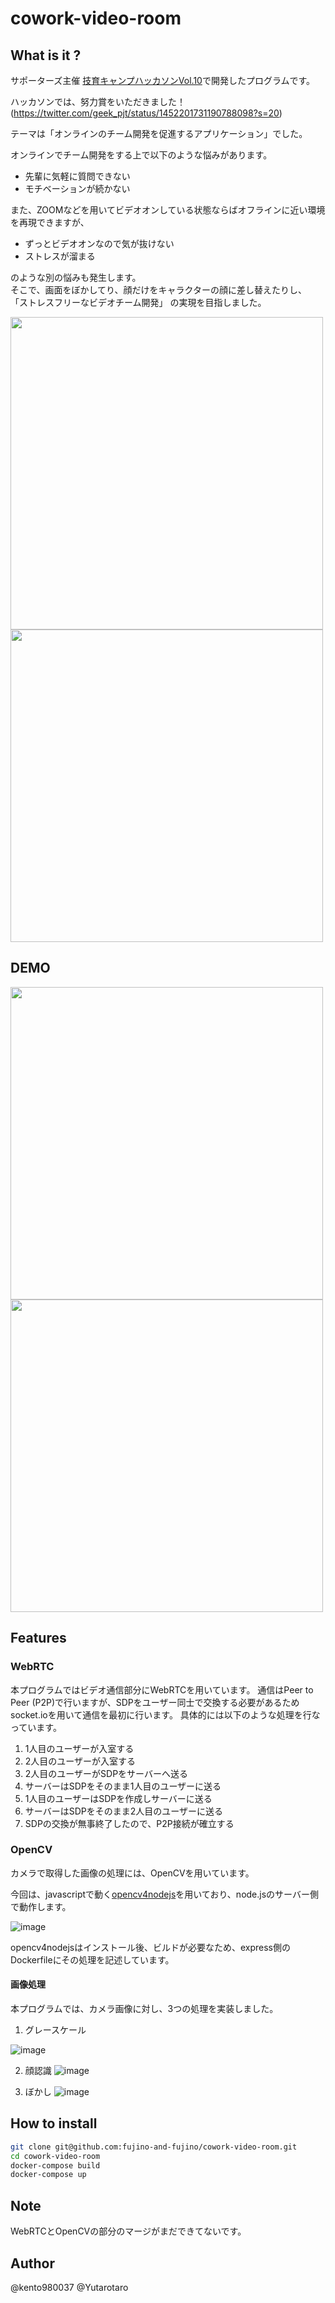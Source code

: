 # cowork-video-room

## What is it ?
サポーターズ主催 [技育キャンプハッカソンVol.10](https://talent.supporterz.jp/geekcamp/2021/)で開発したプログラムです。

ハッカソンでは、努力賞をいただきました！(https://twitter.com/geek_pjt/status/1452201731190788098?s=20)

テーマは「オンラインのチーム開発を促進するアプリケーション」でした。

オンラインでチーム開発をする上で以下のような悩みがあります。
- 先輩に気軽に質問できない
- モチベーションが続かない

また、ZOOMなどを用いてビデオオンしている状態ならばオフラインに近い環境を再現できますが、
- ずっとビデオオンなので気が抜けない
- ストレスが溜まる

のような別の悩みも発生します。  
そこで、画面をぼかしてり、顔だけをキャラクターの顔に差し替えたりし、
「ストレスフリーなビデオチーム開発」
の実現を目指しました。

<img src="https://user-images.githubusercontent.com/82075582/138822254-6e9df46a-e152-4970-bf1d-17283be056ff.png" width="500px">
<img src="https://user-images.githubusercontent.com/82075582/138824271-f43c091d-f66a-4365-ad3d-0ebbdb5a645f.png" width="500px">
 
## DEMO
<img src="https://user-images.githubusercontent.com/82075582/138822279-990085d0-7d3e-43aa-9d23-11b827c667cf.gif" width="500px">
<img src="https://user-images.githubusercontent.com/82075582/138823944-b279c01b-d428-4d2b-a0ca-07c37c417a56.gif" width="500px">
 
## Features

### WebRTC
本プログラムではビデオ通信部分にWebRTCを用いています。
通信はPeer to Peer (P2P)で行いますが、SDPをユーザー同士で交換する必要があるためsocket.ioを用いて通信を最初に行います。
具体的には以下のような処理を行なっています。
1. 1人目のユーザーが入室する
1. 2人目のユーザーが入室する
1. 2人目のユーザーがSDPをサーバーへ送る
1. サーバーはSDPをそのまま1人目のユーザーに送る
1. 1人目のユーザーはSDPを作成しサーバーに送る
1. サーバーはSDPをそのまま2人目のユーザーに送る
1. SDPの交換が無事終了したので、P2P接続が確立する

### OpenCV
カメラで取得した画像の処理には、OpenCVを用いています。

今回は、javascriptで動く[opencv4nodejs](https://github.com/justadudewhohacks/opencv4nodejs)を用いており、node.jsのサーバー側で動作します。

![image](https://user-images.githubusercontent.com/53333096/140637402-a4449324-3871-4406-b815-e32d6bf11483.png)

opencv4nodejsはインストール後、ビルドが必要なため、express側のDockerfileにその処理を記述しています。

#### 画像処理
本プログラムでは、カメラ画像に対し、3つの処理を実装しました。

1. グレースケール

![image](https://user-images.githubusercontent.com/53333096/140637487-6402b6c9-d406-48e0-bdc0-949b10f5c3cc.png)

2. 顔認識
![image](https://user-images.githubusercontent.com/53333096/140637477-0b902755-772c-4a43-855e-686dc6b98ce4.png)

3. ぼかし
![image](https://user-images.githubusercontent.com/53333096/140637492-51cd8dbd-38c4-4239-9366-2dac7ddc2e32.png)


## How to install

```bash
git clone git@github.com:fujino-and-fujino/cowork-video-room.git
cd cowork-video-room
docker-compose build
docker-compose up
```

 
## Note
WebRTCとOpenCVの部分のマージがまだできてないです。
 
## Author
@kento980037
@Yutarotaro
 
